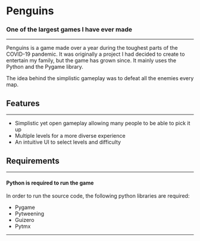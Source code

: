# Penguins
### One of the largest games I have ever made

---

Penguins is a game made over a year during the toughest parts of the COVID-19 pandemic.
It was originally a project I had decided to create to entertain my family, but the game
has grown since. It mainly uses the Python and the Pygame library.

The idea behind the simplistic gameplay was to defeat all the enemies every map.

## Features

---

 - Simplistic yet open gameplay allowing many people to be able to pick it up
 - Multiple levels for a more diverse experience
 - An intuitive UI to select levels and difficulty

## Requirements

---

#### Python is required to run the game

In order to run the source code, the following python libraries are required:
 - Pygame
 - Pytweening
 - Guizero
 - Pytmx

 ---
